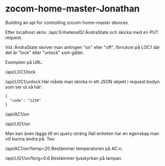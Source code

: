 # zocom-home-master-Jonathan
Building an api for controlling zocom-home-master devices.

Efter localhost skriv: 
/api/:EnhetensID/:ÄndraState
 och skicka med en PUT request.

Vid :ÄndraState skriver man antingen "on" eller "off", förrutom på LOC1 där det är "lock" eller "unlock" som gäller.

Exemplen på URL:

/api/LOC1/lock

/api/LOC1/unlock
  Här måste man skicka in ett JSON objekt i request bodyn som ser ut så här: 
  ```
  {
    "code": "1234"
  }
  ```
  
/api/AC1/on

/api/LIG1/on

Man kan även lägga till en query-sträng ifall enheten har en egenskap man vill kunna ändra på. Tex:

/api/AC1/on?temp=20
Bestämmer temperaturen på AC:n.

/api/LIG1/on?brig=0.6
Bestämmer ljusstyrkan på lampan.
